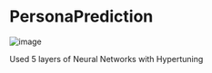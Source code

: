 # PersonaPrediction
![image](https://github.com/user-attachments/assets/3f90dc0c-7dfd-4c9c-b2f3-cb92060bade6)



Used 5 layers of Neural Networks with Hypertuning
